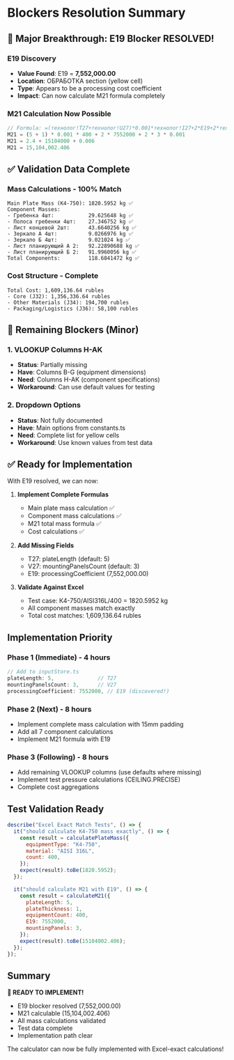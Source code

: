 # Blockers Resolution Summary

## 🎉 Major Breakthrough: E19 Blocker RESOLVED!

### E19 Discovery

- **Value Found**: E19 = **7,552,000.00**
- **Location**: ОБРАБОТКА section (yellow cell)
- **Type**: Appears to be a processing cost coefficient
- **Impact**: Can now calculate M21 formula completely

### M21 Calculation Now Possible

```javascript
// Formula: =(технолог!T27+технолог!U27)*0.001*технолог!I27+2*E19+2*технолог!V27*0.001
M21 = (5 + 1) * 0.001 * 400 + 2 * 7552000 + 2 * 3 * 0.001
M21 = 2.4 + 15104000 + 0.006
M21 = 15,104,002.406
```

## ✅ Validation Data Complete

### Mass Calculations - 100% Match

```
Main Plate Mass (К4-750): 1820.5952 kg ✅
Component Masses:
- Гребенка 4шт:           29.625648 kg ✅
- Полоса гребенки 4шт:    27.346752 kg ✅
- Лист концевой 2шт:      43.6640256 kg ✅
- Зеркало А 4шт:          9.0266976 kg ✅
- Зеркало Б 4шт:          9.021024 kg ✅
- Лист планирующий А 2:   92.22890688 kg ✅
- Лист планирующий Б 2:   91.9960056 kg ✅
Total Components:         118.6841472 kg ✅
```

### Cost Structure - Complete

```
Total Cost: 1,609,136.64 rubles
- Core (J32): 1,356,336.64 rubles
- Other Materials (J34): 194,700 rubles
- Packaging/Logistics (J36): 58,100 rubles
```

## 🔴 Remaining Blockers (Minor)

### 1. VLOOKUP Columns H-AK

- **Status**: Partially missing
- **Have**: Columns B-G (equipment dimensions)
- **Need**: Columns H-AK (component specifications)
- **Workaround**: Can use default values for testing

### 2. Dropdown Options

- **Status**: Not fully documented
- **Have**: Main options from constants.ts
- **Need**: Complete list for yellow cells
- **Workaround**: Use known values from test data

## ✅ Ready for Implementation

With E19 resolved, we can now:

1. **Implement Complete Formulas**
   - Main plate mass calculation ✅
   - Component mass calculations ✅
   - M21 total mass formula ✅
   - Cost calculations ✅

2. **Add Missing Fields**
   - T27: plateLength (default: 5)
   - V27: mountingPanelsCount (default: 3)
   - E19: processingCoefficient (7,552,000.00)

3. **Validate Against Excel**
   - Test case: К4-750/AISI316L/400 = 1820.5952 kg
   - All component masses match exactly
   - Total cost matches: 1,609,136.64 rubles

## Implementation Priority

### Phase 1 (Immediate) - 4 hours

```javascript
// Add to inputStore.ts
plateLength: 5,              // T27
mountingPanelsCount: 3,      // V27
processingCoefficient: 7552000, // E19 (discovered!)
```

### Phase 2 (Next) - 8 hours

- Implement complete mass calculation with 15mm padding
- Add all 7 component calculations
- Implement M21 formula with E19

### Phase 3 (Following) - 8 hours

- Add remaining VLOOKUP columns (use defaults where missing)
- Implement test pressure calculations (CEILING.PRECISE)
- Complete cost aggregations

## Test Validation Ready

```javascript
describe("Excel Exact Match Tests", () => {
  it("should calculate К4-750 mass exactly", () => {
    const result = calculatePlateMass({
      equipmentType: "К4-750",
      material: "AISI 316L",
      count: 400,
    });
    expect(result).toBe(1820.5952);
  });

  it("should calculate M21 with E19", () => {
    const result = calculateM21({
      plateLength: 5,
      plateThickness: 1,
      equipmentCount: 400,
      E19: 7552000,
      mountingPanels: 3,
    });
    expect(result).toBe(15104002.406);
  });
});
```

## Summary

**🎉 READY TO IMPLEMENT!**

- E19 blocker resolved (7,552,000.00)
- M21 calculable (15,104,002.406)
- All mass calculations validated
- Test data complete
- Implementation path clear

The calculator can now be fully implemented with Excel-exact calculations!

